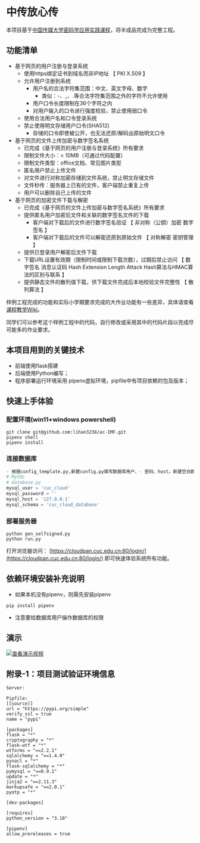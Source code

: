# 中传放心传

本项目基于[中国传媒大学密码学应用实践课程](https://github.com/c4pr1c3/ac)，将半成品完成为完整工程。

## 功能清单

* 基于网页的用户注册与登录系统
  * 使用https绑定证书到域名而非IP地址 【 PKI X.509 】
  * 允许用户注册到系统
    * 用户名的合法字符集范围：中文、英文字母、数字
        * 类似：-、_、.等合法字符集范围之外的字符不允许使用
    * 用户口令长度限制在36个字符之内
    * 对用户输入的口令进行强度校验，禁止使用弱口令
  * 使用合法用户名和口令登录系统
  * 禁止使用明文存储用户口令(SHA512)
    * 存储的口令即使被公开，也无法还原/解码出原始明文口令
* 基于网页的文件上传加密与数字签名系统
  * 已完成《基于网页的用户注册与登录系统》所有要求
  * 限制文件大小：&lt; 10MB（可通过代码配置）
  * 限制文件类型：office文档、常见图片类型
  * 匿名用户禁止上传文件
  * 对文件进行对称加密存储到文件系统，禁止明文存储文件 
  * 文件秒传：服务器上已有的文件，客户端禁止重复上传
  * 用户可以删除自己上传的文件
* 基于网页的加密文件下载与解密
  * 已完成《基于网页的文件上传加密与数字签名系统》所有要求
  * 提供匿名用户加密后文件和关联的数字签名文件的下载
    * 客户端对下载后的文件进行数字签名验证 【 非对称（公钥）加密 数字签名 】
    * 客户端对下载后的文件可以解密还原到原始文件 【 对称解密 密钥管理 】
  * 提供已登录用户解密后文件下载
  * 下载URL设置有效期（限制时间或限制下载次数），过期后禁止访问 【 数字签名 消息认证码 Hash Extension Length Attack Hash算法与HMAC算法的区别与联系 】
  * 提供静态文件的散列值下载，供下载文件完成后本地校验文件完整性 【 散列算法 】

样例工程完成的功能和实际小学期要求完成的大作业功能有一些差异，具体请查看[课程教学Wiki](https://c4pr1c3.github.io/cuc-wiki/ac/2019/index.html#_5)。

同学们可以参考这个样例工程中的代码，自行修改或采用其中的代码片段以完成尽可能多的作业要求。

## 本项目用到的关键技术

* 前端使用flask搭建
* 后端使用Python编写；
* 程序部署运行环境采用 pipenv虚拟环境，pipfile中有项目依赖的包及版本；

## 快速上手体验

### 配置环境(win11+windows powershell)

```
git clone git@github.com:lihan3238/ac-IMF.git
pipenv shell
pipenv install
```
### 连接数据库

```config.py
- 根据config_template.py,新建config.py填写数据库用户、- 密码、host，新建空白数据库后，填写数据库名称。复制- - config_template.py的其他信息到config.py
# MySQL
# database.py
mysql_user = 'cuc_cloud'
mysql_password = ''
mysql_host = '127.0.0.1'
mysql_schema = 'cuc_cloud_database'
```

### 部署服务器

```
python gen_selfsigned.py
python run.py
```
打开浏览器访问： [https://cloudpan.cuc.edu.cn:80/login/](https://cloudpan.cuc.edu.cn:80/login/) 即可快速体验系统所有功能。

## 依赖环境安装补充说明

* 如果本机没有pipenv，则需先安装pipenv
```
pip install pipenv
```
* 注意要给数据库用户操作数据库的权限

## 演示

[![查看演示视频]()]()

## 附录-1：项目测试验证环境信息

```
Server:

Pipfile:
[[source]]
url = "https://pypi.org/simple"
verify_ssl = true
name = "pypi"

[packages]
flask = "*"
cryptography = "*"
flask-wtf = "*"
wtforms = "==2.2.1"
sqlalchemy = "==1.4.0"
pynacl = "*"
flask-sqlalchemy = "*"
pymysql = "==0.9.1"
update = "*"
jinja2 = "==2.11.3"
markupsafe = "==2.0.1"
pyotp = "*"

[dev-packages]

[requires]
python_version = "3.10"

[pipenv]
allow_prereleases = true
```
